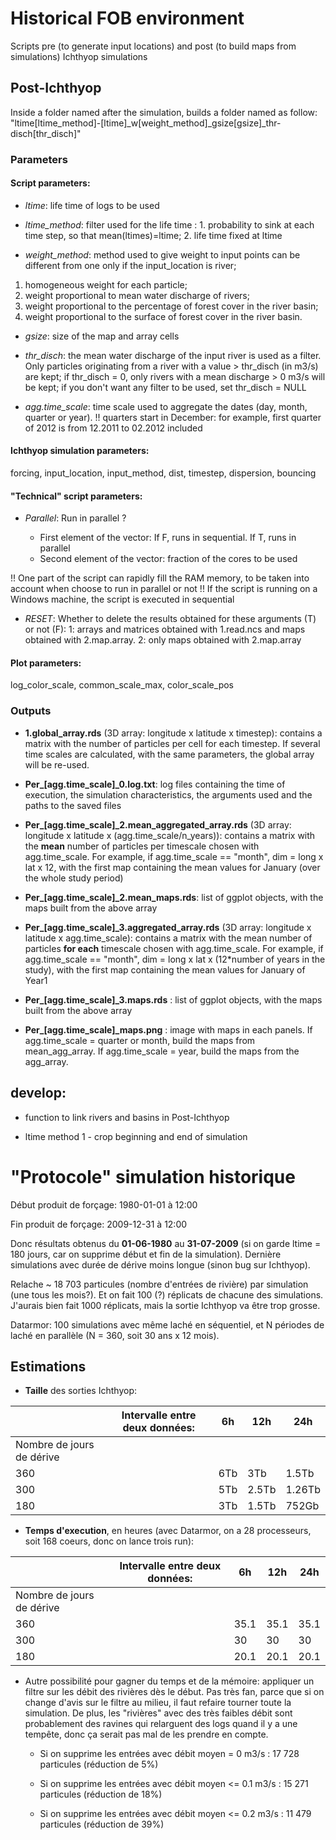 # Historical FOB environment

Scripts pre (to generate input locations) and post (to build maps from simulations) Ichthyop simulations

## Post-Ichthyop

Inside a folder named after the simulation, builds a folder named as follow: "ltime[ltime_method]-[ltime]_w[weight_method]_gsize[gsize]_thr-disch[thr_disch]"

### Parameters

#### Script parameters:

* *ltime*: life time of logs to be used

* *ltime_method*: filter used for the life time : 1. probability to sink at each time step, so that mean(ltimes)=ltime; 2. life time fixed at ltime    

* *weight_method*: method used to give weight to input points
can be different from one only if the input_location is river;
1. homogeneous weight for each particle;
2. weight proportional to mean water discharge of rivers;
3. weight proportional to the percentage of forest cover in the river basin;
4. weight proportional to the surface of forest cover in the river basin.

* *gsize*: size of the map and array cells

* *thr_disch*: the mean water discharge of the input river is used as a filter. Only particles originating from a river with a value > thr_disch (in m3/s) are kept; 
if thr_disch = 0, only rivers with a mean discharge > 0 m3/s will be kept;
if you don't want any filter to be used, set thr_disch = NULL

* *agg.time_scale*: time scale used to aggregate the dates (day, month, quarter or year).
!! quarters start in December: for example, first quarter of 2012 is from 12.2011 to 02.2012 included

#### Ichthyop simulation parameters:

forcing, input_location, input_method, dist, timestep, dispersion, bouncing

#### "Technical" script parameters:

* *Parallel*: Run in parallel ?
    
    - First element of the vector: If F, runs in sequential. If T, runs in parallel
    - Second element of the vector: fraction of the cores to be used

!! One part of the script can rapidly fill the RAM memory, to be taken into account when choose to run in parallel or not
!! If the script is running on a Windows machine, the script is executed in sequential

* *RESET*: Whether to delete the results obtained for these arguments (T) or not (F): 1: arrays and matrices obtained with 1.read.ncs and maps obtained with 2.map.array. 2: only maps obtained with 2.map.array

#### Plot parameters:

log_color_scale, common_scale_max, color_scale_pos


### Outputs

* **1.global_array.rds** (3D array: longitude x latitude x timestep): contains a matrix with the number of particles per cell for each timestep. If several time scales are calculated, with the same parameters, the global array will be re-used.


* **Per_[agg.time_scale]_0.log.txt**: log files containing the time of execution, the simulation characteristics, the arguments used and the paths to the saved files


* **Per_[agg.time_scale]_2.mean_aggregated_array.rds** (3D array: longitude x latitude x (agg.time_scale/n_years)): contains a matrix with the **mean** number of particles per timescale chosen with agg.time_scale. For example, if agg.time_scale == "month", dim = long x lat x 12, with the first map containing the mean values for January (over the whole study period)

* **Per_[agg.time_scale]_2.mean_maps.rds**: list of ggplot objects, with the maps built from the above array


* **Per_[agg.time_scale]_3.aggregated_array.rds** (3D array: longitude x latitude x agg.time_scale): contains a matrix with the mean number of particles **for each** timescale chosen with agg.time_scale. For example, if agg.time_scale == "month", dim = long x lat x (12*number of years in the study), with the first map containing the mean values for January of Year1

* **Per_[agg.time_scale]_3.maps.rds** : list of ggplot objects, with the maps built from the above array


* **Per_[agg.time_scale]_maps.png** : image with maps in each panels. If agg.time_scale = quarter or month, build the maps from mean_agg_array.
If agg.time_scale = year, build the maps from the agg_array.

## develop:
	
* function to link rivers and basins in Post-Ichthyop

* ltime method 1 - crop beginning and end of simulation
	

# "Protocole" simulation historique

Début produit de forçage: 1980-01-01 à 12:00

Fin produit de forçage: 2009-12-31 à 12:00

Donc résultats obtenus du **01-06-1980** au **31-07-2009** (si on garde ltime = 180 jours, car on supprime début et fin de la simulation). Dernière simulations avec durée de dérive moins longue (sinon bug sur Ichthyop).

Relache ~ 18 703 particules (nombre d'entrées de rivière) par simulation (une tous les mois?). Et on fait 100 (?) réplicats de chacune des simulations. J'aurais bien fait 1000 réplicats, mais la sortie Ichthyop va être trop grosse.

Datarmor: 100 simulations avec même laché en séquentiel, et N périodes de laché en parallèle (N = 360, soit 30 ans x 12 mois).

## Estimations

* **Taille** des sorties Ichthyop:

|                         | Intervalle entre deux données: | 6h | 12h | 24h   |
|-------------------------|--------------------------------|----|-----|-------|
|Nombre de jours de dérive|                                |    |     |       |
|       360               |                                | 6Tb| 3Tb | 1.5Tb |
|       300               |                                | 5Tb|2.5Tb|1.26Tb |
|       180               |                                | 3Tb|1.5Tb| 752Gb |


* **Temps d'execution**, en heures (avec Datarmor, on a 28 processeurs, soit 168 coeurs, donc on lance trois run):

|                         | Intervalle entre deux données: | 6h | 12h | 24h   |
|-------------------------|--------------------------------|----|-----|-------|
|Nombre de jours de dérive|                                |    |     |       |
|       360               |                                |35.1| 35.1| 35.1  |
|       300               |                                |30  |30   | 30    |
|       180               |                                |20.1|20.1 | 20.1  |


* Autre possibilité pour gagner du temps et de la mémoire: appliquer un filtre sur les débit des rivières dès le début. Pas très fan, parce que si on change d'avis sur le filtre au milieu, il faut refaire tourner toute la simulation. De plus, les "rivières" avec des très faibles débit sont probablement des ravines qui relarguent des logs quand il y a une tempête, donc ça serait pas mal de les prendre en compte.

  - Si on supprime les entrées avec débit moyen = 0 m3/s : 17 728 particules (réduction de 5%)

  - Si on supprime les entrées avec débit moyen <= 0.1 m3/s : 15 271 particules (réduction de 18%)

  - Si on supprime les entrées avec débit moyen <= 0.2 m3/s : 11 479 particules (réduction de 39%)

